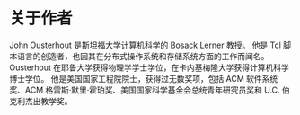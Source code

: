 # 关于作者

John Ousterhout 是斯坦福大学计算机科学的 [Bosack Lerner 教授](https://news.stanford.edu/pr/94/941213Arc4015.html)。 他是 Tcl 脚本语言的创造者，也因其在分布式操作系统和存储系统方面的工作而闻名。 Ousterhout 在耶鲁大学获得物理学学士学位，在卡内基梅隆大学获得计算机科学博士学位。 他是美国国家工程院院士，获得过无数奖项，包括 ACM 软件系统奖、ACM 格雷斯·默里·霍珀奖、美国国家科学基金会总统青年研究员奖和 U.C. 伯克利杰出教学奖。
